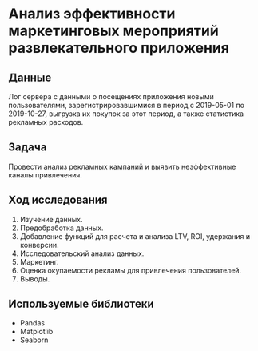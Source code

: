 # Анализ эффективности маркетинговых мероприятий развлекательного приложения
## Данные
Лог сервера с данными о посещениях приложения новыми пользователями, зарегистрировавшимися в период с 2019-05-01 по 2019-10-27, выгрузка их покупок за этот период, а также статистика рекламных расходов.

## Задача
Провести анализ рекламных кампаний и выявить неэффективные каналы привлечения.

## Ход исследования
 1. Изучение данных.
 2. Предобработка данных.
 3. Добавление функций для расчета и анализа LTV, ROI, удержания и конверсии.
 4. Исследовательский анализ данных.
 5. Маркетинг.
 6. Оценка окупаемости рекламы для привлечения пользователей.
 7. Выводы.

## Используемые библиотеки
- Pandas
- Matplotlib
- Seaborn

